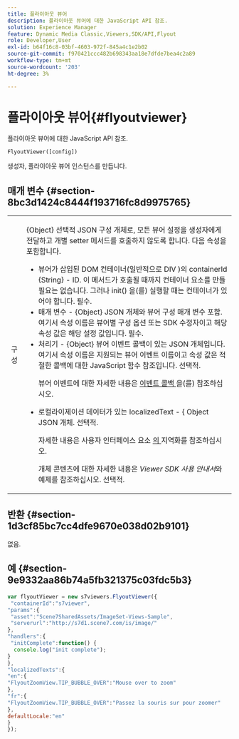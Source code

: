 ```yaml
---
title: 플라이아웃 뷰어
description: 플라이아웃 뷰어에 대한 JavaScript API 참조.
solution: Experience Manager
feature: Dynamic Media Classic,Viewers,SDK/API,Flyout
role: Developer,User
exl-id: b64f16c8-03bf-4603-972f-845a4c1e2b02
source-git-commit: f970421ccc482b698343aa18e7dfde7bea4c2a89
workflow-type: tm+mt
source-wordcount: '203'
ht-degree: 3%

---
```


# 플라이아웃 뷰어{#flyoutviewer}

플라이아웃 뷰어에 대한 JavaScript API 참조.

`FlyoutViewer([config])`

생성자, 플라이아웃 뷰어 인스턴스를 만듭니다.

## 매개 변수 {#section-8bc3d1424c8444f193716fc8d9975765}

<table id="table_896DFF34A68A403DB93A6D597461A573"> 
 <tbody> 
  <tr> 
   <td colname="col1"> <p> <span class="codeph"> <span class="varname"> 구성 </span> </span> </p> </td> 
   <td colname="col2"> <p> <span class="codeph"> {Object} </span> 선택적 JSON 구성 개체로, 모든 뷰어 설정을 생성자에게 전달하고 개별 setter 메서드를 호출하지 않도록 합니다. 다음 속성을 포함합니다. </p> <p> 
     <ul id="ul_266C711E8E75471E90C15F39A96A142F"> 
      <li id="li_71857BBD652243A094E936C2C8EA9702"> 뷰어가 삽입된 DOM 컨테이너(일반적으로 <span class="codeph"> DIV </span>)의 <span class="codeph"> containerId {String} - </span> <span class="codeph"> </span> ID. 이 메서드가 호출될 때까지 컨테이너 요소를 만들 필요는 없습니다. 그러나 <span class="codeph"> init() </span>을(를) 실행할 때는 컨테이너가 있어야 합니다. 필수. </li> 
      <li id="li_3D28979F04274AC9B507B33D4275FC3A"> <span class="codeph"> 매개 변수 </span> - <span class="codeph"> {Object} </span> JSON 개체와 뷰어 구성 매개 변수 포함. 여기서 속성 이름은 뷰어별 구성 옵션 또는 SDK 수정자이고 해당 속성 값은 해당 설정 값입니다. 필수. </li> 
      <li id="li_A40AC2167575415FB3383D070E27B9AB"> <span class="codeph"> 처리기 </span> - <span class="codeph"> {Object} </span> 뷰어 이벤트 콜백이 있는 JSON 개체입니다. 여기서 속성 이름은 지원되는 뷰어 이벤트 이름이고 속성 값은 적절한 콜백에 대한 JavaScript 함수 참조입니다. 선택적. <p>뷰어 이벤트에 대한 자세한 내용은 <a href="../../../c-html5-s7-aem-asset-viewers/c-html5-flyout-viewer-20-about/c-html5-flyout-viewer-20-event-callbacks.md#concept-53eb01d28189437790268da4929f2a10" format="dita" scope="local"> 이벤트 콜백 </a>을(를) 참조하십시오. </p> </li> 
      <li id="li_218F9597A60249AEBA43A9E86EAFF8BA"> <p> 로컬라이제이션 데이터가 있는 <span class="codeph"> localizedText </span> - { <span class="codeph"> Object </span> JSON 개체. 선택적. </p> <p>자세한 내용은 사용자 인터페이스 요소 <a href="../../../c-html5-s7-aem-asset-viewers/c-html5-flyout-viewer-20-about/c-html5-flyout-viewer-20-localization.md#concept-6c8e58c611934e93ae3f211f46e15c27" format="dita" scope="local">의 </a> 지역화를 참조하십시오. </p> <p>개체 콘텐츠에 대한 자세한 내용은 <i>Viewer SDK 사용 안내서</i>와 예제를 참조하십시오. 선택적. </p> </li> 
     </ul> </p> </td> 
  </tr> 
 </tbody> 
</table>

## 반환 {#section-1d3cf85bc7cc4dfe9670e038d02b9101}

없음.

## 예 {#section-9e9332aa86b74a5fb321375c03fdc5b3}

```javascript {.line-numbers}
var flyoutViewer = new s7viewers.FlyoutViewer({ 
 "containerId":"s7viewer", 
"params":{ 
 "asset":"Scene7SharedAssets/ImageSet-Views-Sample", 
 "serverurl":"http://s7d1.scene7.com/is/image/" 
}, 
"handlers":{ 
 "initComplete":function() { 
  console.log("init complete"); 
} 
}, 
"localizedTexts":{ 
"en":{ 
"FlyoutZoomView.TIP_BUBBLE_OVER":"Mouse over to zoom" 
}, 
"fr":{ 
"FlyoutZoomView.TIP_BUBBLE_OVER":"Passez la souris sur pour zoomer" 
}, 
defaultLocale:"en" 
} 
});
```
